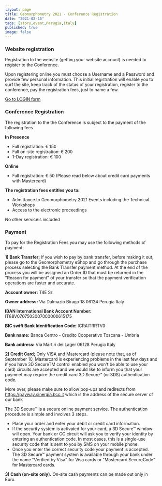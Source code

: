 ```yaml
---
layout: page
title: Geomorphometry 2021 - Conference Registration
date: "2021-02-15"
tags: [story,event,Perugia,Italy]
published: true
image: false
---
```



### Website registration

Registration to the website (getting your website account) is needed to register to the Conference.

Upon registering online you must choose a Username and a Password and provide few personal information. This initial registration will enable you to surf the site, keep track of the status of your registration, register to the conference, pay the registration fees, just to name a few. 

[Go to LOGIN form](http://geomorphometry2021.org/index.php/component/users/?view=registration)


### Conference Registration

The registration to the the Conference is subject to the payment of the following fees

**In Presence**
- Full registration: € 150
- Full on-site registration: € 200
- 1-Day registration: € 100

**Online**

- Full registration: € 50 (Please read below about credit card payments with Mastercard)

**The registration fees entitles you to:**

- Admittance to Geomorphometry 2021 Events including the Technical Workshops
- Access to the electronic proceedings 

 No other serviceis included
 
### Payment

To pay for the Registration Fees you may use the following methods of payment:

**1) Bank Transfer;**
If you wish to pay by bank transfer, before making it out, please go to the Geomorphometry eShop and go through the purchase process selecting the Bank Transfer payment method. At the end of the process you will be assigned an Order ID that must be returned in the "Reason for payment" of your transfer so that the payment verification operations are faster and accurate.

**Account owner:**
T4E Srl

**Owner address:**
Via Dalmazio Birago 18
06124 Perugia
Italy

**IBAN International Bank Account Number:**
IT88V0707503007000000615175

**BIC swift Bank Identification Code:**
ICRAITRRTV0

**Bank name:**
Banca Centro - Credito Cooperativo Toscana - Umbria

**Bank address:**
Via Martiri dei Lager
06128 Perugia
Italy

**2) Credit Card;**
Only VISA and Mastercard (please note that, as of September 10, Mastercard is experiencing problems in the last few days and if you have 3D SecureTM control enabled you won't be able to use your card) circuits are accepted and we would like to inform you that your paymnet may require the credit card 3D Secure™ (or 3DS) authentication code.

More over,  please make sure to allow pop-ups and redirects from https://payway.sinergia.bcc.it which is the address of the secure server of our bank

The 3D Secure™ is a secure online payment service. The authentication procedure is simple and involves 3 steps.
- Place your order and enter your debit or credit card information.
- If the security system is activated for your card, a 3D Secure™ window will open. Your bank or CC circuit will ask you to verify your identity by entering an authentication code.
In most cases, this is a single-use security code that is sent to you by SMS on your mobile phone.
- Once you enter the correct security code your payment is accepted.
The 3D Secure™ payment system is available through your bank under the name "Verified by Visa" for Visa cards or "Mastercard SecureCode" for Mastercard cards.

**3) Cash (on-site only).**
On-site cash payments can be made out only in Euro.